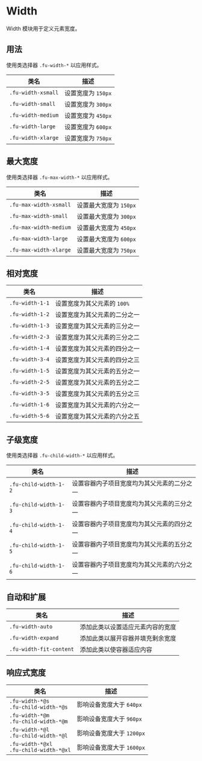 # Width

Width 模块用于定义元素宽度。

## 用法

使用类选择器 `.fu-width-*` 以应用样式。

| 类名               | 描述               |
| ------------------ | ------------------ |
| `.fu-width-xsmall` | 设置宽度为 `150px` |
| `.fu-width-small`  | 设置宽度为 `300px` |
| `.fu-width-medium` | 设置宽度为 `450px` |
| `.fu-width-large`  | 设置宽度为 `600px` |
| `.fu-width-xlarge` | 设置宽度为 `750px` |

## 最大宽度

使用类选择器 `.fu-max-width-*` 以应用样式。

| 类名                   | 描述                   |
| ---------------------- | ---------------------- |
| `.fu-max-width-xsmall` | 设置最大宽度为 `150px` |
| `.fu-max-width-small`  | 设置最大宽度为 `300px` |
| `.fu-max-width-medium` | 设置最大宽度为 `450px` |
| `.fu-max-width-large`  | 设置最大宽度为 `600px` |
| `.fu-max-width-xlarge` | 设置最大宽度为 `750px` |

## 相对宽度

| 类名            | 描述                         |
| --------------- | ---------------------------- |
| `.fu-width-1-1` | 设置宽度为其父元素的 `100%`  |
| `.fu-width-1-2` | 设置宽度为其父元素的二分之一 |
| `.fu-width-1-3` | 设置宽度为其父元素的三分之一 |
| `.fu-width-2-3` | 设置宽度为其父元素的三分之二 |
| `.fu-width-1-4` | 设置宽度为其父元素的四分之一 |
| `.fu-width-3-4` | 设置宽度为其父元素的四分之三 |
| `.fu-width-1-5` | 设置宽度为其父元素的五分之一 |
| `.fu-width-2-5` | 设置宽度为其父元素的五分之二 |
| `.fu-width-3-5` | 设置宽度为其父元素的五分之三 |
| `.fu-width-1-6` | 设置宽度为其父元素的六分之一 |
| `.fu-width-5-6` | 设置宽度为其父元素的六分之五 |

## 子级宽度

使用类选择器 `.fu-child-width-*` 以应用样式。

| 类名                  | 描述                                       |
| --------------------- | ------------------------------------------ |
| `.fu-child-width-1-2` | 设置容器内子项目宽度均为其父元素的二分之一 |
| `.fu-child-width-1-3` | 设置容器内子项目宽度均为其父元素的三分之一 |
| `.fu-child-width-1-4` | 设置容器内子项目宽度均为其父元素的四分之一 |
| `.fu-child-width-1-5` | 设置容器内子项目宽度均为其父元素的五分之一 |
| `.fu-child-width-1-6` | 设置容器内子项目宽度均为其父元素的六分之一 |

## 自动和扩展

| 类名                    | 描述                             |
| ----------------------- | -------------------------------- |
| `.fu-width-auto`        | 添加此类以设置适应元素内容的宽度 |
| `.fu-width-expand`      | 添加此类以展开容器并填充剩余宽度 |
| `.fu-width-fit-content` | 添加此类以使容器适应内容         |

## 响应式宽度

| 类名                                        | 描述                      |
| ------------------------------------------- | ------------------------- |
| `.fu-width-*@s`<br/>`.fu-child-width-*@s`   | 影响设备宽度大于 `640px`  |
| `.fu-width-*@m`<br/>`.fu-child-width-*@m`   | 影响设备宽度大于 `960px`  |
| `.fu-width-*@l`<br/>`.fu-child-width-*@l`   | 影响设备宽度大于 `1200px` |
| `.fu-width-*@xl`<br/>`.fu-child-width-*@xl` | 影响设备宽度大于 `1600px` |
